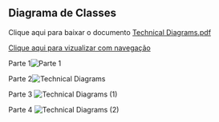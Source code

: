 ## Diagrama de Classes

Clique aqui para baixar o documento [Technical Diagrams.pdf](https://github.com/SammyLexa/projetoIntegrador-grafeat/files/11117587/Technical.Diagrams.pdf)

[Clique aqui para vizualizar com navegação](https://miro.com/app/board/uXjVMYUGjMA=/?share_link_id=310705518336)

Parte 1![Parte 1](https://user-images.githubusercontent.com/123910027/229005740-435272f2-7bd6-47cb-9c8a-2507af6ae2d6.jpg)

Parte 2![Technical Diagrams](https://user-images.githubusercontent.com/123910027/229006205-a0279bb1-df58-48a4-9b6f-0ce0576975a2.jpg)

Parte 3 ![Technical Diagrams (1)](https://user-images.githubusercontent.com/123910027/229006565-c3a77e4e-9a24-4526-8f95-1549d2ba5e4e.jpg)

Parte 4 ![Technical Diagrams (2)](https://user-images.githubusercontent.com/123910027/229006673-576b8777-29cd-4587-9c1c-39348790ab83.jpg)

